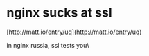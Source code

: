 <!--
id: 7542402561
link: http://tumblr.atmos.org/post/7542402561/nginx-sucks-at-ssl
slug: nginx-sucks-at-ssl
date: Tue Jul 12 2011 12:31:46 GMT-0700 (PDT)
publish: 2011-07-012
tags: 
title: nginx sucks at ssl
-->


nginx sucks at ssl
==================

[http://matt.io/entry/uq](http://matt.io/entry/uq)

in nginx russia, ssl tests you\


